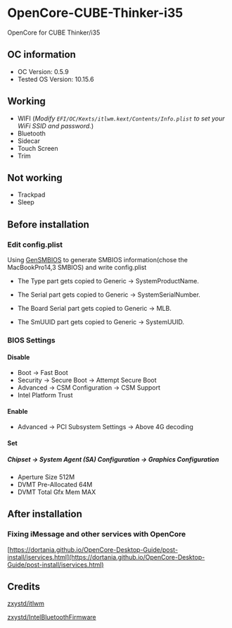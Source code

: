 # OpenCore-CUBE-Thinker-i35
OpenCore for CUBE Thinker/i35

## OC information
* OC Version: 0.5.9
* Tested OS Version: 10.15.6

## Working
* WIFI (*Modify `EFI/OC/Kexts/itlwm.kext/Contents/Info.plist` to set your WiFi SSID and password.*)
* Bluetooth
* Sidecar
* Touch Screen
* Trim

## Not working
* Trackpad
* Sleep

## Before installation
### Edit config.plist
Using [GenSMBIOS](https://github.com/corpnewt/GenSMBIOS) to generate SMBIOS information(chose the MacBookPro14,3 SMBIOS) and write config.plist

* The Type part gets copied to Generic -> SystemProductName.

* The Serial part gets copied to Generic -> SystemSerialNumber.

* The Board Serial part gets copied to Generic -> MLB.

* The SmUUID part gets copied to Generic -> SystemUUID.

### BIOS Settings
#### Disable

* Boot -> Fast Boot
* Security -> Secure Boot -> Attempt Secure Boot
* Advanced -> CSM Configuration -> CSM Support
* Intel Platform Trust

#### Enable
* Advanced ->  PCI Subsystem Settings -> Above 4G decoding

#### Set
##### Chipset -> System Agent (SA) Configuration -> Graphics Configuration
* Aperture Size 512M
* DVMT Pre-Allocated 64M
* DVMT Total Gfx Mem MAX

## After installation
### Fixing iMessage and other services with OpenCore
[https://dortania.github.io/OpenCore-Desktop-Guide/post-install/iservices.html](https://dortania.github.io/OpenCore-Desktop-Guide/post-install/iservices.html)

## Credits
[zxystd/itlwm](https://github.com/zxystd/itlwm)

[zxystd/IntelBluetoothFirmware](https://github.com/zxystd/IntelBluetoothFirmware)
